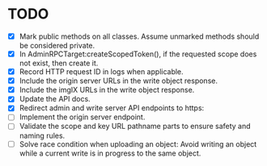TODO
====

- [x] Mark public methods on all classes. Assume unmarked methods should be considered private.
- [x] In AdminRPCTarget:createScopedToken(), if the requested scope does not exist, then create it.
- [x] Record HTTP request ID in logs when applicable.
- [x] Include the origin server URLs in the write object response.
- [x] Include the imgIX URLs in the write object response.
- [x] Update the API docs.
- [x] Redirect admin and write server API endpoints to https:
- [ ] Implement the origin server endpoint.
- [ ] Validate the scope and key URL pathname parts to ensure safety and naming rules.
- [ ] Solve race condition when uploading an object: Avoid writing an object while a current write is in progress to the same object.
